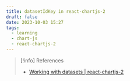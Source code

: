 ```yaml
---
title: datasetIdKey in react-chartjs-2
draft: false
date: 2023-10-03 15:27
tags:
  - learning
  - chart-js
  - react-chartjs-2
---
```




> [!info] References
> - [Working with datasets | react-chartjs-2](https://react-chartjs-2.js.org/docs/working-with-datasets)
